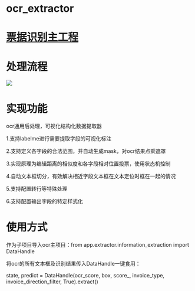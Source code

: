 # ocr_extractor

# [票据识别主工程](https://github.com/verarong/invoice_ocr) 

# 处理流程

![](http://www.weikunt.cn:7788/selif/qfazrl0x.png)

# 实现功能

ocr通用后处理，可视化结构化数据提取器

1.支持labelme进行需要提取字段的可视化标注

2.支持定义各字段的合法范围，并自动生成mask，对ocr结果点乘遮罩

3.实现原理为编辑距离的相似度和各字段相对位置投票，使用状态机控制

4.自动文本框切分，有效解决相近字段文本框在文本定位时框在一起的情况

5.支持配置转行等特殊处理

6.支持配置输出字段的特定样式化


# 使用方式

作为子项目导入ocr主项目：from app.extractor.information_extraction import DataHandle

将ocr的所有文本框及识别结果传入DataHandle一键食用：

state, predict = DataHandle(ocr_score, box, score_, invoice_type, invoice_direction_filter,
                                                True).extract()
